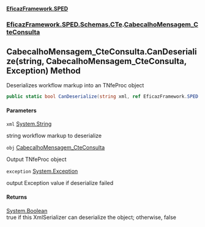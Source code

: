 #### [EficazFramework.SPED](EficazFrameworkSPED.md 'EficazFramework SPED')
### [EficazFramework.SPED.Schemas.CTe](EficazFramework.SPED.Schemas.CTe.md 'EficazFramework.SPED.Schemas.CTe').[CabecalhoMensagem_CteConsulta](EficazFramework.SPED.Schemas.CTe/CabecalhoMensagem_CteConsulta.md 'EficazFramework.SPED.Schemas.CTe.CabecalhoMensagem_CteConsulta')

## CabecalhoMensagem_CteConsulta.CanDeserialize(string, CabecalhoMensagem_CteConsulta, Exception) Method

Deserializes workflow markup into an TNfeProc object

```csharp
public static bool CanDeserialize(string xml, ref EficazFramework.SPED.Schemas.CTe.CabecalhoMensagem_CteConsulta obj, ref System.Exception exception);
```
#### Parameters

<a name='EficazFramework.SPED.Schemas.CTe.CabecalhoMensagem_CteConsulta.CanDeserialize(string,EficazFramework.SPED.Schemas.CTe.CabecalhoMensagem_CteConsulta,System.Exception).xml'></a>

`xml` [System.String](https://docs.microsoft.com/en-us/dotnet/api/System.String 'System.String')

string workflow markup to deserialize

<a name='EficazFramework.SPED.Schemas.CTe.CabecalhoMensagem_CteConsulta.CanDeserialize(string,EficazFramework.SPED.Schemas.CTe.CabecalhoMensagem_CteConsulta,System.Exception).obj'></a>

`obj` [CabecalhoMensagem_CteConsulta](EficazFramework.SPED.Schemas.CTe/CabecalhoMensagem_CteConsulta.md 'EficazFramework.SPED.Schemas.CTe.CabecalhoMensagem_CteConsulta')

Output TNfeProc object

<a name='EficazFramework.SPED.Schemas.CTe.CabecalhoMensagem_CteConsulta.CanDeserialize(string,EficazFramework.SPED.Schemas.CTe.CabecalhoMensagem_CteConsulta,System.Exception).exception'></a>

`exception` [System.Exception](https://docs.microsoft.com/en-us/dotnet/api/System.Exception 'System.Exception')

output Exception value if deserialize failed

#### Returns
[System.Boolean](https://docs.microsoft.com/en-us/dotnet/api/System.Boolean 'System.Boolean')  
true if this XmlSerializer can deserialize the object; otherwise, false